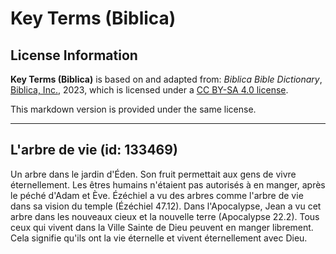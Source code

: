 # Key Terms (Biblica)

## License Information

**Key Terms (Biblica)** is based on and adapted from: _Biblica Bible Dictionary_, [Biblica, Inc.](https://www.biblica.com/), 2023, which is licensed under a [CC BY-SA 4.0 license](https://creativecommons.org/licenses/by-sa/4.0/legalcode.en).

This markdown version is provided under the same license.



--------------------------------

## L'arbre de vie (id: 133469)

Un arbre dans le jardin d'Éden. Son fruit permettait aux gens de vivre éternellement. Les êtres humains n'étaient pas autorisés à en manger, après le péché d'Adam et Ève. Ézéchiel a vu des arbres comme l'arbre de vie dans sa vision du temple (Ézéchiel 47\.12\). Dans l'Apocalypse, Jean a vu cet arbre dans les nouveaux cieux et la nouvelle terre (Apocalypse 22\.2\). Tous ceux qui vivent dans la Ville Sainte de Dieu peuvent en manger librement. Cela signifie qu'ils ont la vie éternelle et vivent éternellement avec Dieu.


